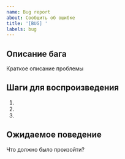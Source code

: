 ```yaml
---
name: Bug report
about: Сообщить об ошибке
title: '[BUG] '
labels: bug
---
```


## Описание бага
Краткое описание проблемы

## Шаги для воспроизведения
1. 
2. 
3. 
 
## Ожидаемое поведение
Что должно было произойти?
